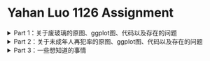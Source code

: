 # Yahan Luo 1126 Assignment
<details>
<summary>Part 1：关于废玻璃的原图、ggplot图、代码以及存在的问题 </summary>

### 原图
<p align="center">
	<img src="https://github.com/YahanLuo/2019-Visual-Data-Journalism/blob/master/Assignment%201029/pic1final.png" width="450"></p>

### ggplot图
<p align="center">
	<img src="https://github.com/YahanLuo/2019-Visual-Data-Journalism/blob/master/Assignment%201126/plastic_ggplot.jpg" width="600"></p>

### 代码
	> library(readxl)
	> R_1123_plastic <- read_excel("R_1123_plastic.xlsx")
	> View(R_1123_plastic)
	> library(ggplot2)
	> p1 <- ggplot(data = R_1123_plastic,aes(x = Year,y = Rate,colour = factor(Type),group = factor(Type)))
	> p1 
	+ geom_point() 
	+ geom_line() 
	+ labs(title = "我国主要再生资源类别回收年增长率")
	
### 出现的问题
* 该怎样调整坐标轴，使这个图看起来稍微体面一点？
* 如何做出一条折线是红色，其他都是灰色的效果？
* 这个图到底为什么这么丑？配色可以再优化吗？该怎样优化？

</details>

<details>
<summary>Part 2：关于未成年人再犯率的原图、ggplot图、代码以及存在的问题 </summary>

### 原图
<p align="center">
	<img src="https://github.com/YahanLuo/2019-Visual-Data-Journalism/blob/master/Assignment%201113/png02.png" width="700">
</p>

### ggplot图
<p align="center">
	<img src="https://github.com/YahanLuo/2019-Visual-Data-Journalism/blob/master/Assignment%201126/crime_ggplot.jpg" width="700"></p>


### 代码
	> library(readxl)
	> commit_crime2 <- read_excel("commit_crime2.xlsx")
	> View(commit_crime2)
	> library(ggplot2)
	> p3 <- ggplot(data = commit_crime2,  aes(x ="",y = Rate,fill =  Commit_crime))  + facet_grid(. ~ Time)
	> p3 
	+ geom_col() 
	+ coord_polar(theta = 'y')
	+ labs(x = "", y = "", title = "最大风险收容项目重犯率与收容时间的关系") 
	
### 出现的问题
* 这个图为什么挤在一起，皱皱巴巴的？我该怎么把它拉开，不要让字挡住？
* 配色好丑啊呜呜呜！我真是————不会调整配色。看书也没有看懂。完全无法调自动生成的颜色。
* 周围的labs还是要调整一下。

</details>

<details>
<summary>Part 3：一些想知道的事情 </summary>

* **关于R**

	* 我的室友想要问一问：R的作用到底什么？尤其在线生成图表的工具这样发达，我们为什么还要企图学代码呢？
	* （尤其是这个R做出来的图还这么丑）
	* （当然我菜是真的）
	
* **关于地图可视化**

	* 我之前写过一个**在线生成地图的网站**的盘点，[请苏老师过目](https://mp.weixin.qq.com/s/QBwiDXTIbhEtNFR4S2bFEA)。
	* 我一直想做3D的地图。但是3D Mapper这个网站没有中国的数据。国内有这样的建筑物3D地图吗？
	* 有没有风格比较特别的地图可视化数读作品呢？（比如特别写实或者特比抽象）想要看看，开拓眼界。
	
* **关于我的Final Project**


</details>

